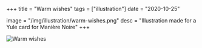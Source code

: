 +++
title = "Warm wishes"
tags = ["illustration"]
date = "2020-10-25"

image = "/img/illustration/warm-wishes.png"
desc = "Illustration made for a Yule card for Manière Noire"
+++

![Warm wishes](/img/illustration/warm-wishes.png "Warm wishes")

